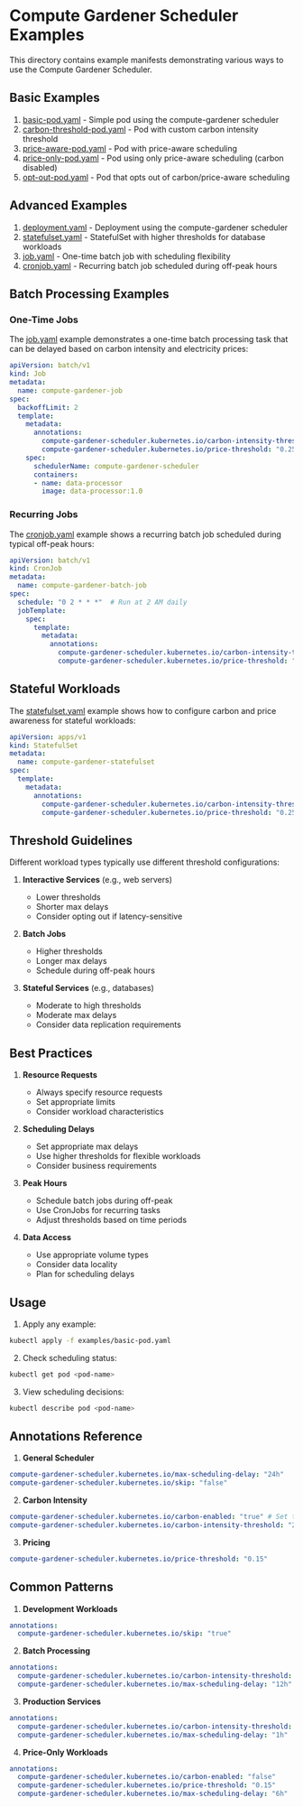 # Compute Gardener Scheduler Examples

This directory contains example manifests demonstrating various ways to use the Compute Gardener Scheduler.

## Basic Examples

1. [basic-pod.yaml](basic-pod.yaml) - Simple pod using the compute-gardener scheduler
2. [carbon-threshold-pod.yaml](carbon-threshold-pod.yaml) - Pod with custom carbon intensity threshold
3. [price-aware-pod.yaml](price-aware-pod.yaml) - Pod with price-aware scheduling
4. [price-only-pod.yaml](price-only-pod.yaml) - Pod using only price-aware scheduling (carbon disabled)
5. [opt-out-pod.yaml](opt-out-pod.yaml) - Pod that opts out of carbon/price-aware scheduling

## Advanced Examples

1. [deployment.yaml](deployment.yaml) - Deployment using the compute-gardener scheduler
2. [statefulset.yaml](statefulset.yaml) - StatefulSet with higher thresholds for database workloads
3. [job.yaml](job.yaml) - One-time batch job with scheduling flexibility
4. [cronjob.yaml](cronjob.yaml) - Recurring batch job scheduled during off-peak hours

## Batch Processing Examples

### One-Time Jobs

The [job.yaml](job.yaml) example demonstrates a one-time batch processing task that can be delayed based on carbon intensity and electricity prices:

```yaml
apiVersion: batch/v1
kind: Job
metadata:
  name: compute-gardener-job
spec:
  backoffLimit: 2
  template:
    metadata:
      annotations:
        compute-gardener-scheduler.kubernetes.io/carbon-intensity-threshold: "350.0"
        compute-gardener-scheduler.kubernetes.io/price-threshold: "0.25"
    spec:
      schedulerName: compute-gardener-scheduler
      containers:
      - name: data-processor
        image: data-processor:1.0
```

### Recurring Jobs

The [cronjob.yaml](cronjob.yaml) example shows a recurring batch job scheduled during typical off-peak hours:

```yaml
apiVersion: batch/v1
kind: CronJob
metadata:
  name: compute-gardener-batch-job
spec:
  schedule: "0 2 * * *"  # Run at 2 AM daily
  jobTemplate:
    spec:
      template:
        metadata:
          annotations:
            compute-gardener-scheduler.kubernetes.io/carbon-intensity-threshold: "400.0"
            compute-gardener-scheduler.kubernetes.io/price-threshold: "0.30"
```

## Stateful Workloads

The [statefulset.yaml](statefulset.yaml) example shows how to configure carbon and price awareness for stateful workloads:

```yaml
apiVersion: apps/v1
kind: StatefulSet
metadata:
  name: compute-gardener-statefulset
spec:
  template:
    metadata:
      annotations:
        compute-gardener-scheduler.kubernetes.io/carbon-intensity-threshold: "350.0"
        compute-gardener-scheduler.kubernetes.io/price-threshold: "0.25"
```

## Threshold Guidelines

Different workload types typically use different threshold configurations:

1. **Interactive Services** (e.g., web servers)
   - Lower thresholds
   - Shorter max delays
   - Consider opting out if latency-sensitive

2. **Batch Jobs**
   - Higher thresholds
   - Longer max delays
   - Schedule during off-peak hours

3. **Stateful Services** (e.g., databases)
   - Moderate to high thresholds
   - Moderate max delays
   - Consider data replication requirements

## Best Practices

1. **Resource Requests**
   - Always specify resource requests
   - Set appropriate limits
   - Consider workload characteristics

2. **Scheduling Delays**
   - Set appropriate max delays
   - Use higher thresholds for flexible workloads
   - Consider business requirements

3. **Peak Hours**
   - Schedule batch jobs during off-peak
   - Use CronJobs for recurring tasks
   - Adjust thresholds based on time periods

4. **Data Access**
   - Use appropriate volume types
   - Consider data locality
   - Plan for scheduling delays

## Usage

1. Apply any example:
```bash
kubectl apply -f examples/basic-pod.yaml
```

2. Check scheduling status:
```bash
kubectl get pod <pod-name>
```

3. View scheduling decisions:
```bash
kubectl describe pod <pod-name>
```

## Annotations Reference

1. **General Scheduler**
```yaml
compute-gardener-scheduler.kubernetes.io/max-scheduling-delay: "24h"
compute-gardener-scheduler.kubernetes.io/skip: "false"
```

2. **Carbon Intensity**
```yaml
compute-gardener-scheduler.kubernetes.io/carbon-enabled: "true" # Set to "false" to disable carbon awareness for this pod
compute-gardener-scheduler.kubernetes.io/carbon-intensity-threshold: "200.0"
```

3. **Pricing**
```yaml
compute-gardener-scheduler.kubernetes.io/price-threshold: "0.15"
```

## Common Patterns

1. **Development Workloads**
```yaml
annotations:
  compute-gardener-scheduler.kubernetes.io/skip: "true"
```

2. **Batch Processing**
```yaml
annotations:
  compute-gardener-scheduler.kubernetes.io/carbon-intensity-threshold: "400.0"
  compute-gardener-scheduler.kubernetes.io/max-scheduling-delay: "12h"
```

3. **Production Services**
```yaml
annotations:
  compute-gardener-scheduler.kubernetes.io/carbon-intensity-threshold: "250.0"
  compute-gardener-scheduler.kubernetes.io/max-scheduling-delay: "1h"
```

4. **Price-Only Workloads**
```yaml
annotations:
  compute-gardener-scheduler.kubernetes.io/carbon-enabled: "false"
  compute-gardener-scheduler.kubernetes.io/price-threshold: "0.15"
  compute-gardener-scheduler.kubernetes.io/max-scheduling-delay: "6h"
